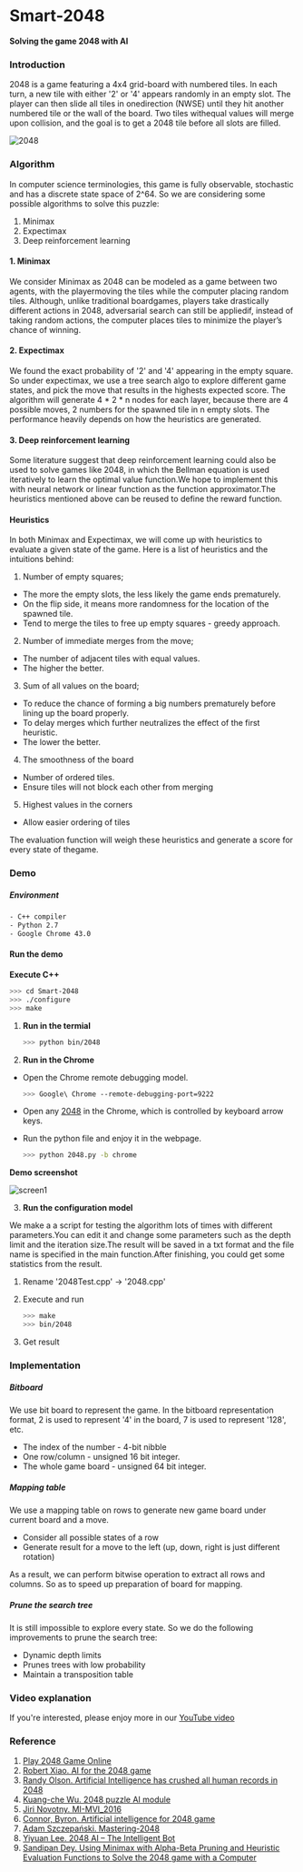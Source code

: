 # Smart-2048
**Solving the game 2048 with AI**

### Introduction

2048 is a game featuring a 4x4 grid-board with numbered tiles. In each turn, a new tile with either '2' or '4' appears randomly in an empty slot. The player can then slide all tiles in onedirection (NWSE) until they hit another numbered tile or the wall of the board. Two tiles withequal values will merge upon collision, and the goal is to get a 2048 tile before all slots are filled.

![2048](https://raw.githubusercontent.com/HermanZzz/Smart-2048/master/img/2048.png)
### Algorithm

In computer science terminologies, this game is fully observable, stochastic and has a discrete state space of 2^64. So we are considering some possible algorithms to solve this puzzle:

1. Minimax
2. Expectimax
3. Deep reinforcement learning

#### 1. Minimax

We consider Minimax as 2048 can be modeled as a game between two agents, with the playermoving the tiles while the computer placing random tiles. Although, unlike traditional boardgames, players take drastically different actions in 2048, adversarial search can still be appliedif, instead of taking random actions, the computer places tiles to minimize the player’s chance of winning.

#### 2. Expectimax

We found the exact probability of '2' and '4' appearing in the empty square. So under expectimax, we use a tree search algo to explore different game states, and pick the move that results in the highests expected score. The algorithm will generate 4 * 2 * n nodes for each layer, because there are 4 possible moves, 2 numbers for the spawned tile in n empty slots. The performance heavily depends on how the heuristics are generated.

#### 3. Deep reinforcement learning

Some literature suggest that deep reinforcement learning could also be used to solve games like 2048, in which the Bellman equation is used iteratively to learn the optimal value function.We hope to implement this with neural network or linear function as the function approximator.The heuristics mentioned above can be reused to define the reward function.

#### Heuristics

In both Minimax and Expectimax, we will come up with heuristics to evaluate a given state of the game. Here is a list of heuristics and the intuitions behind:

1. Number of empty squares;

- The more the empty slots, the less likely the game ends prematurely.
- On the flip side, it means more randomness for the location of the spawned tile.
- Tend to merge the tiles to free up empty squares - greedy approach.

2. Number of immediate merges from the move;

- The number of adjacent tiles with equal values. 
- The higher the better.

3. Sum of all values on the board;

- To reduce the chance of forming a big numbers prematurely before lining up the board properly. 
- To delay merges which further neutralizes the effect of the first heuristic.
- The lower the better.

4. The smoothness of the board

- Number of ordered tiles.
- Ensure tiles will not block each other from merging

5. Highest values in the corners

- Allow easier ordering of tiles

The evaluation function will weigh these heuristics and generate a score for every state of thegame.

### Demo

##### Environment

``` bash
- C++ compiler
- Python 2.7
- Google Chrome 43.0
```

#### Run the demo

**Execute C++**

```bash
>>> cd Smart-2048
>>> ./configure
>>> make
```

1. **Run in the termial**

   ``` bash
   >>> python bin/2048
   ```



2. **Run in the Chrome**

- Open the Chrome remote debugging model.

  ``` bash
  >>> Google\ Chrome --remote-debugging-port=9222
  ```

- Open any [2048](http://2048game.com/) in the Chrome, which is controlled by keyboard arrow keys.

- Run the python file and enjoy it in the webpage.

  ``` bash 
  >>> python 2048.py -b chrome
  ```

**Demo screenshot**

![screen1](https://raw.githubusercontent.com/HermanZzz/Smart-2048/master/img/screen1.png)

3. **Run the configuration model**

  We make a a script for testing the algorithm lots of times with different parameters.You can edit it and change some parameters such as the depth limit and the iteration size.The result will be saved in a txt format and the file name is specified in the main function.After finishing, you could get some statistics from the result.

  1. Rename '2048Test.cpp' -> '2048.cpp'
  2. Execute and run

      ``` bash
      >>> make
      >>> bin/2048
      ```

  1. Get result


### Implementation

##### Bitboard

We use bit board to represent the game. In the bitboard representation format, 2 is used to represent '4' in the board, 7 is used to represent '128', etc.

- The index of the number - 4-bit nibble
- One row/column - unsigned 16 bit integer.
- The whole game board - unsigned 64 bit integer.

##### Mapping table

We use a mapping table on rows to generate new game board under current board and a move.

- Consider all possible states of a row 
- Generate result for a move to the left (up, down, right is just different rotation)

As a result, we can perform bitwise operation to extract all rows and columns. So as to speed up preparation of board for mapping.

##### Prune the search tree

It is still impossible to explore every state. So we do the following improvements to prune the search tree:

- Dynamic depth limits
- Prunes trees with low probability
- Maintain a transposition table

### Video explanation

If you're interested, please enjoy more in our [YouTube video](https://youtu.be/95Y5eVkuGiU)

### Reference

1. [Play 2048 Game Online](http://gabrielecirulli.github.io/2048/)
2. [Robert Xiao. AI for the 2048 game](https://github.com/nneonneo/2048-ai)
3. [Randy Olson. Artificial Intelligence has crushed all human records in 2048](http://spartanideas.msu.edu/2015/04/27/artificial-intelligence-has-crushed-all-human-records-in-2048-heres-how-the-ai-pulled-it-off/)
4. [Kuang-che Wu. 2048 puzzle AI module](https://github.com/kcwu/2048-python)
5. [Jiri Novotny. MI-MVI_2016](https://github.com/gorgitko/MI-MVI_2016)
6. [Connor, Byron. Artificial intelligence for 2048 game](https://github.com/rcbyron/2048-ai)
7. [Adam Szczepański. Mastering-2048](https://github.com/aszczepanski/2048)
8. [Yiyuan Lee. 2048 AI – The Intelligent Bot](https://codemyroad.wordpress.com/2014/05/14/2048-ai-the-intelligent-bot/)
9. [Sandipan Dey. Using Minimax with Alpha-Beta Pruning and Heuristic Evaluation Functions to Solve the 2048 game with a Computer](https://sandipanweb.wordpress.com/2017/03/06/using-minimax-with-alpha-beta-pruning-and-heuristic-evaluation-to-solve-2048-game-with-computer/)

